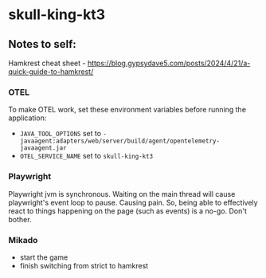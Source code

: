 # skull-king-kt3

## Notes to self:

Hamkrest cheat sheet - https://blog.gypsydave5.com/posts/2024/4/21/a-quick-guide-to-hamkrest/

### OTEL

To make OTEL work, set these environment variables before running the application:

- `JAVA_TOOL_OPTIONS` set to `-javaagent:adapters/web/server/build/agent/opentelemetry-javaagent.jar`
- `OTEL_SERVICE_NAME` set to `skull-king-kt3`

### Playwright

Playwright jvm is synchronous. Waiting on the main thread will cause playwright's event loop to pause. Causing pain.
So, being able to effectively react to things happening on the page (such as events) is a no-go. Don't bother.

### Mikado

- start the game
- finish switching from strict to hamkrest
